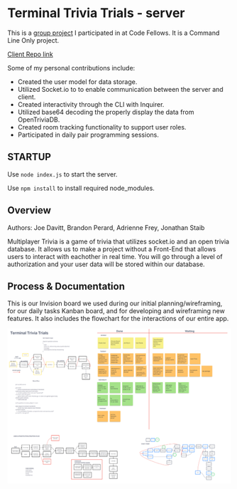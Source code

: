 # Terminal Trivia Trials - server

This is a [group project](https://github.com/team-socket/Terminal-Trivia-Trials) I participated in at Code Fellows. It is a Command Line Only project.

[Client Repo link](https://github.com/j-davitt/trivia-backend-client)

Some of my personal contributions include:

- Created the user model for data storage.
- Utilized Socket.io to to enable communication between the server and client.
- Created interactivity through the CLI with Inquirer.
- Utilized base64 decoding the properly display the data from OpenTriviaDB.
- Created room tracking functionality to support user roles.
- Participated in daily pair programming sessions.

## STARTUP

Use `node index.js` to start the server.

Use `npm install` to install required node_modules.

## Overview

 Authors: Joe Davitt, Brandon Perard, Adrienne Frey, Jonathan Staib

  Multiplayer Trivia is a game of trivia that utilizes socket.io and an open trivia database. It allows us to make a project without a Front-End that allows users to interact with eachother in real time. You will go through a level of authorization and your user data will be stored within our database.

## Process & Documentation

This is our Invision board we used during our initial planning/wireframing, for our daily tasks Kanban board, and for developing and wireframing new features. It also includes the flowchart for the interactions of our entire app.

![Whiteboard](./assets/TerminalTriviaTrialsBoard.png)
